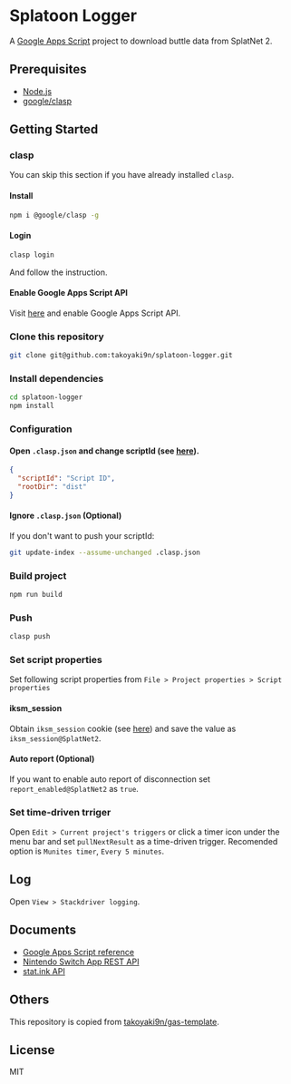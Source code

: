 # Splatoon Logger
A [Google Apps Script](https://developers.google.com/apps-script/) project to download buttle data from SplatNet 2.

## Prerequisites
- [Node.js](https://nodejs.org/)
- [google/clasp](https://github.com/google/clasp)

## Getting Started

### clasp
You can skip this section if you have already installed `clasp`.
#### Install
```sh
npm i @google/clasp -g
```
#### Login
```sh
clasp login
```
And follow the instruction.
#### Enable Google Apps Script API
Visit [here](https://script.google.com/home/usersettings) and enable Google Apps Script API.

### Clone this repository
```sh
git clone git@github.com:takoyaki9n/splatoon-logger.git
```

### Install dependencies
```sh
cd splatoon-logger
npm install
```

### Configuration
#### Open `.clasp.json` and change scriptId (see [here](https://github.com/google/clasp#scriptid-required)).
```json
{
  "scriptId": "Script ID",
  "rootDir": "dist"
}
```

#### Ignore `.clasp.json` (Optional)
If you don't want to push your scriptId:
```bash
git update-index --assume-unchanged .clasp.json
```

### Build project
```sh
npm run build
```

### Push
```sh
clasp push
```

### Set script properties
Set following script properties from `File > Project properties > Script properties`
#### iksm_session
Obtain `iksm_session` cookie (see [here](https://github.com/frozenpandaman/splatnet2statink/wiki/mitmproxy-instructions)) and save the value as `iksm_session@SplatNet2`.
#### Auto report (Optional)
If you want to enable auto report of disconnection set `report_enabled@SplatNet2` as `true`.

### Set time-driven trriger
Open `Edit > Current project's triggers` or click a timer icon under the menu bar and set `pullNextResult` as a time-driven trigger.
Recomended option is `Munites timer`, `Every 5 minutes`.

## Log
Open `View > Stackdriver logging`.

## Documents
- [Google Apps Script reference](https://developers.google.com/apps-script/reference/)
- [Nintendo Switch App REST API](https://github.com/ZekeSnider/NintendoSwitchRESTAPI)
- [stat.ink API](https://github.com/fetus-hina/stat.ink/blob/master/API.md)

## Others
This repository is copied from [takoyaki9n/gas-template](https://github.com/takoyaki9n/gas-template).

## License
MIT
